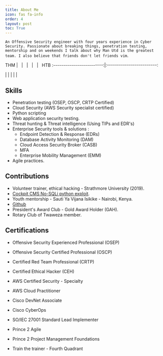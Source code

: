 ```yaml
---
title: About Me
icon: fas fa-info
order: 4
layout: post
toc: True
---
```


`An Offensive Security engineer with four years experience in Cyber Security. Passionate about breaking things, penetration testing, mentorship and on weekends I talk about why Man Utd is the greatest team. I also believe that friends don't let friends vim`.

THM |  &nbsp; | &nbsp; | &nbsp; | &nbsp; |  &nbsp; HTB
:-------------------------:|:-------------------------:
<script src="https://tryhackme.com/badge/197653"></script>  | | | | | <script src="https://www.hackthebox.eu/badge/398112"></script>

## Skills
- Penetration testing (OSEP, OSCP, CRTP Certified)
- Cloud Security (AWS Security specialist certified)
- Python scripting
- Web application security testing.
- Threat hunting & Threat intelligence (Using TIPs and EDR's)
- Enterprise Security tools & solutions :
    - Endpoint Detection & Response (EDRs)
    - Database Activity Monitoring (DAM)
    - Cloud Access Security Broker (CASB)
    - MFA
    - Enterprise Mobility Management (EMM)
- Agile practices.

## Contributions

- Volunteer trainer, ethical hacking - Strathmore University (2019).
- [Cockpit CMS No-SQLi python exploit](https://github.com/w33vils/CVE-2020-35847_CVE-2020-35848).
- Youth mentorship - Sauti Ya Vijana Isikike - Nairobi, Kenya.
- [Github](https://github.com/w33vils)
- President's Award Club - Gold Award Holder (GAH).
- Rotary Club of Twaweza member.

## Certifications

- Offensive Security Experienced Professional (OSEP)

- Offensive Security Certified Professional (OSCP)

- Certified Red Team Professional (CRTP)

- Certified Ethical Hacker (CEH)

- AWS Certified Security - Specialty

- AWS Cloud Practitioner

- Cisco DevNet Associate

- Cisco CyberOps

- SO/IEC 27001 Standard Lead Implementer

- Prince 2 Agile

- Prince 2 Project Management Foundations

- Train the trainer - Fourth Quadrant






